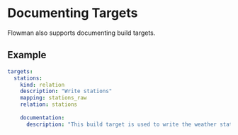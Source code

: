 # Documenting Targets

Flowman also supports documenting build targets.

## Example

```yaml
targets:
  stations:
    kind: relation
    description: "Write stations"
    mapping: stations_raw
    relation: stations
    
    documentation:
      description: "This build target is used to write the weather stations"
```

